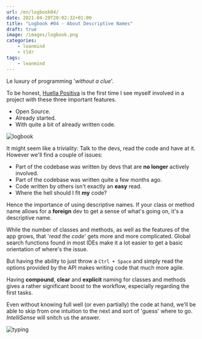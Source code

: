 ```yaml
---
url: /en/logbook04/
date: 2021-04-28T20:02:32+01:00
title: "Logbook #04 - About Descriptive Names"
draft: true
image: /images/logbook.png
categories:
    - leanmind
    - tldr
tags:
    - leanmind
---
```


Le luxury of programming '_without a clue_'.

<!--more-->

To be honest, [Huella Positiva](https://github.com/ayudadigital/huelladigital-backend) is the first time I see myself involved in a project with these three important features.

-   Open Source.
-   Already started.
-   With quite a bit of already written code.

![logbook](../../../images/ship.gif)

It might seem like a triviality: Talk to the devs, read the code and have at it.
However we'll find a couple of issues:

-   Part of the codebase was written by devs that are **no longer** actively involved.
-   Part of the codebase was written quite a few months ago.
-   Code written by others isn't exactly an **easy** read.
-   Where the hell should I fit **my** code?

Hence the importance of using descriptive names.
If your class or method name allows for a **foreign** dev to get a sense of what's going on, it's a descriptive name.

While the number of classes and methods, as well as the features of the app grows, that '_read the code_' gets more and more complicated.
Global search functions found in most IDEs make it a lot easier to get a basic orientation of where's the issue.

But having the ability to just throw a `Ctrl + Space` and simply read the options provided by the API makes writing code that much more agile.

Having **compound**, **clear** and **explicit** naming for classes and methods gives a rather significant boost to the workflow, especially regarding the first tasks.

Even without knowing full well (or even partially) the code at hand, we'll be able to skip from one intuition to the next and sort of 'guess' where to go.
_IntelliSense_ will snitch us the answer.

![typing](../../../images/typing.gif)
